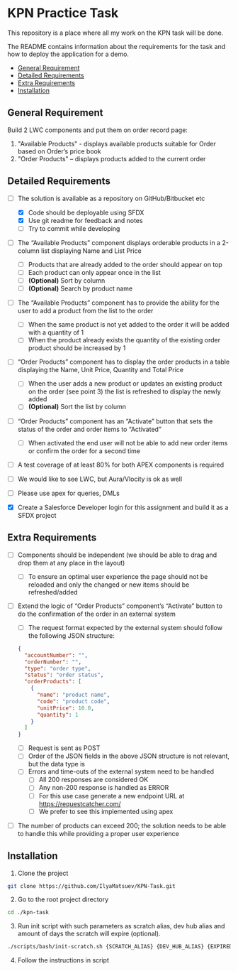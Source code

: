 # KPN Practice Task

This repository is a place where all my work on the KPN task will be done.

The README contains information about the requirements for the task and how to deploy the application for a demo.

- [General Requirement](#general-requirement)
- [Detailed Requirements](#detailed-requirements)
- [Extra Requirements](#extra-requirements)
- [Installation](#installation)

## General Requirement

Build 2 LWC components and put them on order record page:

1. "Available Products" - displays available products suitable for Order based on Order’s price book
2. "Order Products" – displays products added to the current order

## Detailed Requirements

- [ ] The solution is available as a repository on GitHub/Bitbucket etc

  - [x] Code should be deployable using SFDX
  - [x] Use git readme for feedback and notes
  - [ ] Try to commit while developing

- [ ] The “Available Products” component displays orderable products in a 2-column list displaying Name and List Price
  - [ ] Products that are already added to the order should appear on top
  - [ ] Each product can only appear once in the list
  - [ ] **(Optional)** Sort by column
  - [ ] **(Optional)** Search by product name
- [ ] The “Available Products” component has to provide the ability for the user to add a product from the list to the order
  - [ ] When the same product is not yet added to the order it will be added with a quantity of 1
  - [ ] When the product already exists the quantity of the existing order product should be increased by 1
- [ ] “Order Products” component has to display the order products in a table displaying the Name, Unit Price, Quantity and Total Price
  - [ ] When the user adds a new product or updates an existing product on the order (see point 3) the list is refreshed to display the newly added
  - [ ] **(Optional)** Sort the list by column
- [ ] “Order Products” component has an “Activate” button that sets the status of the order and order items to “Activated”

  - [ ] When activated the end user will not be able to add new order items or confirm the order for a second time

- [ ] A test coverage of at least 80% for both APEX components is required

- [ ] We would like to see LWC, but Aura/Vlocity is ok as well

- [ ] Please use apex for queries, DMLs

- [x] Create a Salesforce Developer login for this assignment and build it as a SFDX project

## Extra Requirements

- [ ] Components should be independent (we should be able to drag and drop them at any place in the layout)

  - [ ] To ensure an optimal user experience the page should not be reloaded and only the changed or new items should be refreshed/added

- [ ] Extend the logic of “Order Products” component’s “Activate” button to do the confirmation of the order in an external system

  - [ ] The request format expected by the external system should follow the following JSON structure:

  ```json
  {
    "accountNumber": "",
    "orderNumber": "",
    "type": "order type",
    "status": "order status",
    "orderProducts": [
      {
        "name": "product name",
        "code": "product code",
        "unitPrice": 10.0,
        "quantity": 1
      }
    ]
  }
  ```

  - [ ] Request is sent as POST
  - [ ] Order of the JSON fields in the above JSON structure is not relevant, but the data type is
  - [ ] Errors and time-outs of the external system need to be handled
    - [ ] All 200 responses are considered OK
    - [ ] Any non-200 response is handled as ERROR
    - [ ] For this use case generate a new endpoint URL at https://requestcatcher.com/
    - [ ] We prefer to see this implemented using apex

- [ ] The number of products can exceed 200; the solution needs to be able to handle this while providing a proper user experience

## Installation

1. Clone the project

```bash
git clone https://github.com/IlyaMatsuev/KPN-Task.git
```

2. Go to the root project directory

```bash
cd ./kpn-task
```

3. Run init script with such parameters as scratch alias, dev hub alias and amount of days the scratch will expire (optional).

```bash
./scripts/bash/init-scratch.sh {SCRATCH_ALIAS} {DEV_HUB_ALIAS} {EXPIRED_IN_DAYS}
```

4. Follow the instructions in script
